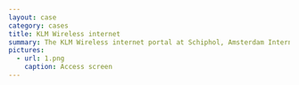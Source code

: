 ```yaml
---
layout: case
category: cases
title: KLM Wireless internet
summary: The KLM Wireless internet portal at Schiphol, Amsterdam International Airport. 
pictures:
  - url: 1.png
    caption: Access screen
---
```

